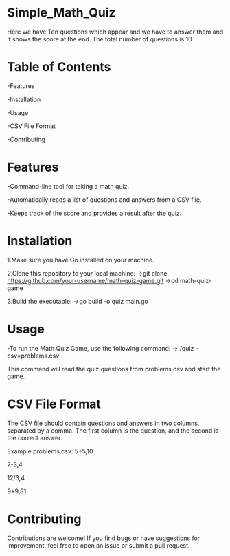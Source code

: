 # Simple_Math_Quiz
Here we have Ten questions which appear and we have to answer them and it shows the score at the end. The total number of questions is 10
# Table of Contents
-Features 

-Installation

-Usage

-CSV File Format

-Contributing


# Features
-Command-line tool for taking a math quiz.

-Automatically reads a list of questions and answers from a CSV file.

-Keeps track of the score and provides a result after the quiz.

# Installation
1.Make sure you have Go installed on your machine.

2.Clone this repository to your local machine:
     ->git clone https://github.com/your-username/math-quiz-game.git
     ->cd math-quiz-game
     
3.Build the executable:
     ->go build -o quiz main.go
     
# Usage 
-To run the Math Quiz Game, use the following command:
     ->./quiz -csv=problems.csv
     
This command will read the quiz questions from problems.csv and start the game.     

# CSV File Format
The CSV file should contain questions and answers in two columns, separated by a comma. The first column is the question, and the second is the correct answer.

Example problems.csv:
5+5,10

7-3,4

12/3,4

9*9,81

# Contributing
Contributions are welcome! If you find bugs or have suggestions for improvement, feel free to open an issue or submit a pull request.
